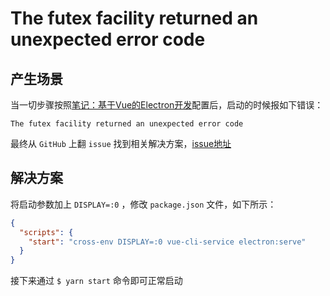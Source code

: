 # The futex facility returned an unexpected error code

## 产生场景

当一切步骤按照[笔记：基于Vue的Electron开发](../../项目配置/基于Vue/README.md)配置后，启动的时候报如下错误：

``` shell
The futex facility returned an unexpected error code
```

最终从 `GitHub` 上翻 `issue` 找到相关解决方案，[issue地址](https://github.com/electron/electron/issues/24211)

## 解决方案

将启动参数加上 `DISPLAY=:0` ，修改 `package.json` 文件，如下所示：

``` json
{
  "scripts": {
    "start": "cross-env DISPLAY=:0 vue-cli-service electron:serve"
  }
}
```

接下来通过 `$ yarn start` 命令即可正常启动
